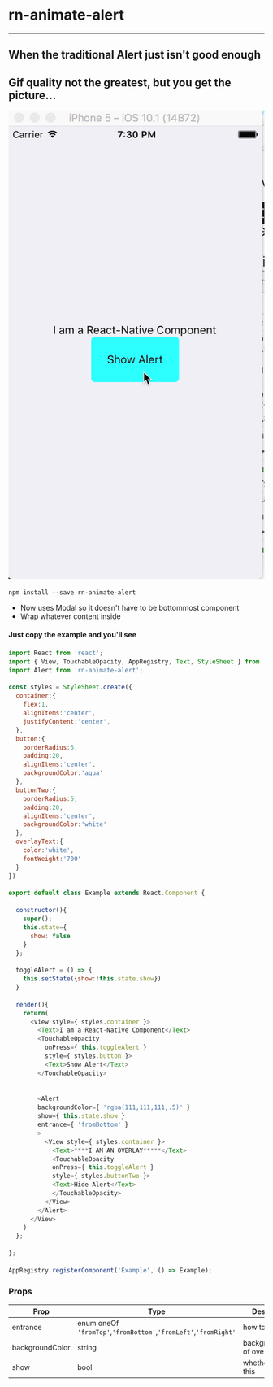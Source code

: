 # rn-animate-alert

---
When the traditional Alert just isn't good enough
---
Gif quality not the greatest, but you get the picture...
---


![gif](./alertNew.gif "Alert")

`npm install --save rn-animate-alert`

- Now uses Modal so it doesn't have to be bottommost component
- Wrap whatever content inside



#### Just copy the example and you'll see

```js
import React from 'react';
import { View, TouchableOpacity, AppRegistry, Text, StyleSheet } from 'react-native';
import Alert from 'rn-animate-alert';

const styles = StyleSheet.create({
  container:{
    flex:1,
    alignItems:'center',
    justifyContent:'center',
  },
  button:{
    borderRadius:5,
    padding:20,
    alignItems:'center',
    backgroundColor:'aqua'
  },
  buttonTwo:{
    borderRadius:5,
    padding:20,
    alignItems:'center',
    backgroundColor:'white'
  },
  overlayText:{
    color:'white',
    fontWeight:'700'
  }
})

export default class Example extends React.Component {

  constructor(){
    super();
    this.state={
      show: false
    }
  };

  toggleAlert = () => {
    this.setState({show:!this.state.show})
  }

  render(){
    return(
      <View style={ styles.container }>
        <Text>I am a React-Native Component</Text>
        <TouchableOpacity
          onPress={ this.toggleAlert }
          style={ styles.button }>
          <Text>Show Alert</Text>
        </TouchableOpacity>


        <Alert
        backgroundColor={ 'rgba(111,111,111,.5)' }
        show={ this.state.show }
        entrance={ 'fromBottom' }
        >
          <View style={ styles.container }>
            <Text>****I AM AN OVERLAY*****</Text>
            <TouchableOpacity
            onPress={ this.toggleAlert }
            style={ styles.buttonTwo }>
            <Text>Hide Alert</Text>
            </TouchableOpacity>
          </View>
        </Alert>
      </View>
    )
  };

};

AppRegistry.registerComponent('Example', () => Example);
```


### Props

| Prop | Type | Description | Required |
| ---  | ---  | ---         | ---      |
| entrance | enum oneOf `'fromTop'`,`'fromBottom'`,`'fromLeft'`,`'fromRight'` | how to enter | **YES** |
| backgroundColor | string | backgroundColor of overlay | **YES**|
| show | bool | whether to show this | **YES** |
